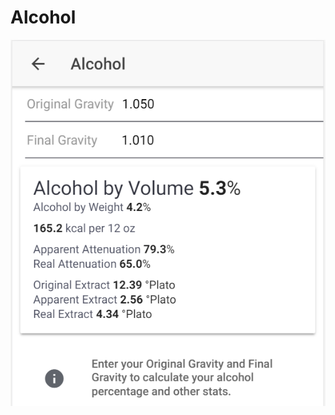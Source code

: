 # Alcohol

![Enter OG and FG to get important stats about your product](../.gitbook/assets/image%20%2854%29.png)

